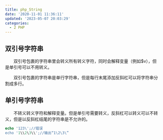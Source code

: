 ```yaml
---
title: php_String
date: '2020-11-01 11:36:11'
updated: '2023-05-07 20:03:29'
categories:
  - 2 PHP
---
```

## 双引号字符串

　　双引号包裹的字符串里会转义所有转义字符，同时会解释变量（例如$v），但是单引号可以不用转义。

　　双引号包裹的字符串是单行字符串，但是每行末尾添加反斜杠可以将字符串分割成多行。

## 单引号字符串

　　不转义转义字符和解释变量。但是单引号需要转义，反斜杠可以转义可以不转义，但是以反斜杠结尾的字符串是不允许的。

```php
echo '123\';//错误
echo '1\\2\3\\';//输出“1\2\3\”
```
